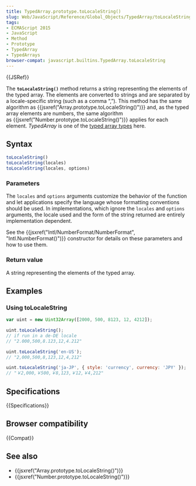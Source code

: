 ```yaml
---
title: TypedArray.prototype.toLocaleString()
slug: Web/JavaScript/Reference/Global_Objects/TypedArray/toLocaleString
tags:
- ECMAScript 2015
- JavaScript
- Method
- Prototype
- TypedArray
- TypedArrays
browser-compat: javascript.builtins.TypedArray.toLocaleString
---
```

{{JSRef}}

The **`toLocaleString()`** method returns a string representing the elements of
the typed array. The elements are converted to strings and are separated by a
locale-specific string (such as a comma “,”). This method has the same algorithm
as {{jsxref("Array.prototype.toLocaleString()")}} and, as the
typed array elements are numbers, the same algorithm
as {{jsxref("Number.prototype.toLocaleString()")}} applies for
each element. *TypedArray* is one of the
[typed array types](/en-US/docs/Web/JavaScript/Reference/Global_Objects/TypedArray#TypedArray_objects)
here.

## Syntax

```js
toLocaleString()
toLocaleString(locales)
toLocaleString(locales, options)
```

### Parameters

The `locales` and `options` arguments customize the behavior of the function and
let applications specify the language whose formatting conventions should be
used. In implementations, which ignore the `locales` and `options` arguments,
the locale used and the form of the string returned are entirely implementation
dependent.

See the
{{jsxref("Intl/NumberFormat/NumberFormat", "Intl.NumberFormat()")}}
constructor for details on these parameters and how to use them.

### Return value

A string representing the elements of the typed array.

## Examples

### Using toLocaleString

```js
var uint = new Uint32Array([2000, 500, 8123, 12, 4212]);

uint.toLocaleString();
// if run in a de-DE locale
// "2.000,500,8.123,12,4.212"

uint.toLocaleString('en-US');
// "2,000,500,8,123,12,4,212"

uint.toLocaleString('ja-JP', { style: 'currency', currency: 'JPY' });
// "￥2,000,￥500,￥8,123,￥12,￥4,212"
```

## Specifications

{{Specifications}}

## Browser compatibility

{{Compat}}

## See also

*   {{jsxref("Array.prototype.toLocaleString()")}}
*   {{jsxref("Number.prototype.toLocaleString()")}}
